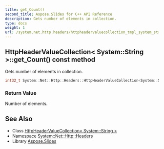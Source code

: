 ```yaml
---
title: get_Count()
second_title: Aspose.Slides for C++ API Reference
description: Gets number of elements in collection.
type: docs
weight: 1
url: /system.net.http.headers/httpheadervaluecollection_tmpl_system_string__end_tmpl/get_count/
---
```

## HttpHeaderValueCollection< System::String >::get_Count() const method


Gets number of elements in collection.

```cpp
int32_t System::Net::Http::Headers::HttpHeaderValueCollection<System::String>::get_Count() const override
```


### Return Value

Number of elements.

## See Also

* Class [HttpHeaderValueCollection< System::String >](../)
* Namespace [System::Net::Http::Headers](../../)
* Library [Aspose.Slides](../../../)